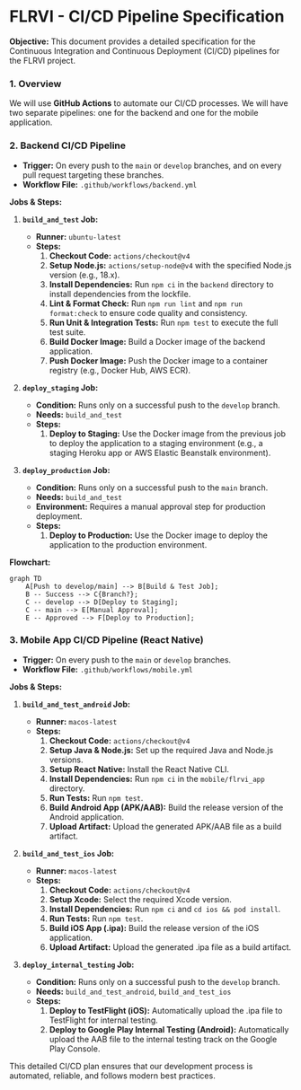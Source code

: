 # FLRVI - CI/CD Pipeline Specification

**Objective:** This document provides a detailed specification for the Continuous Integration and Continuous Deployment (CI/CD) pipelines for the FLRVI project.

### 1. Overview

We will use **GitHub Actions** to automate our CI/CD processes. We will have two separate pipelines: one for the backend and one for the mobile application.

### 2. Backend CI/CD Pipeline

*   **Trigger:** On every push to the `main` or `develop` branches, and on every pull request targeting these branches.
*   **Workflow File:** `.github/workflows/backend.yml`

**Jobs & Steps:**

1.  **`build_and_test` Job:**
    *   **Runner:** `ubuntu-latest`
    *   **Steps:**
        1.  **Checkout Code:** `actions/checkout@v4`
        2.  **Setup Node.js:** `actions/setup-node@v4` with the specified Node.js version (e.g., 18.x).
        3.  **Install Dependencies:** Run `npm ci` in the `backend` directory to install dependencies from the lockfile.
        4.  **Lint & Format Check:** Run `npm run lint` and `npm run format:check` to ensure code quality and consistency.
        5.  **Run Unit & Integration Tests:** Run `npm test` to execute the full test suite.
        6.  **Build Docker Image:** Build a Docker image of the backend application.
        7.  **Push Docker Image:** Push the Docker image to a container registry (e.g., Docker Hub, AWS ECR).

2.  **`deploy_staging` Job:**
    *   **Condition:** Runs only on a successful push to the `develop` branch.
    *   **Needs:** `build_and_test`
    *   **Steps:**
        1.  **Deploy to Staging:** Use the Docker image from the previous job to deploy the application to a staging environment (e.g., a staging Heroku app or AWS Elastic Beanstalk environment).

3.  **`deploy_production` Job:**
    *   **Condition:** Runs only on a successful push to the `main` branch.
    *   **Needs:** `build_and_test`
    *   **Environment:** Requires a manual approval step for production deployment.
    *   **Steps:**
        1.  **Deploy to Production:** Use the Docker image to deploy the application to the production environment.

**Flowchart:**
```mermaid
graph TD
    A[Push to develop/main] --> B[Build & Test Job];
    B -- Success --> C{Branch?};
    C -- develop --> D[Deploy to Staging];
    C -- main --> E[Manual Approval];
    E -- Approved --> F[Deploy to Production];
```

### 3. Mobile App CI/CD Pipeline (React Native)

*   **Trigger:** On every push to the `main` or `develop` branches.
*   **Workflow File:** `.github/workflows/mobile.yml`

**Jobs & Steps:**

1.  **`build_and_test_android` Job:**
    *   **Runner:** `macos-latest`
    *   **Steps:**
        1.  **Checkout Code:** `actions/checkout@v4`
        2.  **Setup Java & Node.js:** Set up the required Java and Node.js versions.
        3.  **Setup React Native:** Install the React Native CLI.
        4.  **Install Dependencies:** Run `npm ci` in the `mobile/flrvi_app` directory.
        5.  **Run Tests:** Run `npm test`.
        6.  **Build Android App (APK/AAB):** Build the release version of the Android application.
        7.  **Upload Artifact:** Upload the generated APK/AAB file as a build artifact.

2.  **`build_and_test_ios` Job:**
    *   **Runner:** `macos-latest`
    *   **Steps:**
        1.  **Checkout Code:** `actions/checkout@v4`
        2.  **Setup Xcode:** Select the required Xcode version.
        3.  **Install Dependencies:** Run `npm ci` and `cd ios && pod install`.
        4.  **Run Tests:** Run `npm test`.
        5.  **Build iOS App (.ipa):** Build the release version of the iOS application.
        6.  **Upload Artifact:** Upload the generated .ipa file as a build artifact.

3.  **`deploy_internal_testing` Job:**
    *   **Condition:** Runs only on a successful push to the `develop` branch.
    *   **Needs:** `build_and_test_android`, `build_and_test_ios`
    *   **Steps:**
        1.  **Deploy to TestFlight (iOS):** Automatically upload the .ipa file to TestFlight for internal testing.
        2.  **Deploy to Google Play Internal Testing (Android):** Automatically upload the AAB file to the internal testing track on the Google Play Console.

This detailed CI/CD plan ensures that our development process is automated, reliable, and follows modern best practices.
